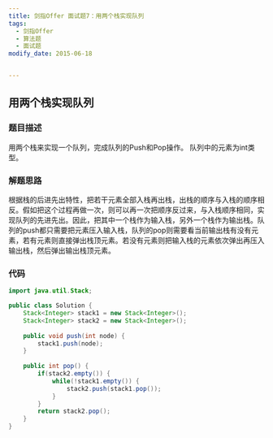 ```yaml
---
title: 剑指Offer 面试题7：用两个栈实现队列
tags: 
  - 剑指Offer
  - 算法题
  - 面试题
modify_date: 2015-06-18


---
```


## 用两个栈实现队列

### 题目描述

用两个栈来实现一个队列，完成队列的Push和Pop操作。 队列中的元素为int类型。

<!--more-->

### 解题思路

根据栈的后进先出特性，把若干元素全部入栈再出栈，出栈的顺序与入栈的顺序相反。假如把这个过程再做一次，则可以再一次把顺序反过来，与入栈顺序相同，实现队列的先进先出。因此，把其中一个栈作为输入栈，另外一个栈作为输出栈。队列的push都只需要把元素压入输入栈，队列的pop则需要看当前输出栈有没有元素，若有元素则直接弹出栈顶元素。若没有元素则把输入栈的元素依次弹出再压入输出栈，然后弹出输出栈顶元素。

### 代码

```java
import java.util.Stack;

public class Solution {
    Stack<Integer> stack1 = new Stack<Integer>();
    Stack<Integer> stack2 = new Stack<Integer>();
    
    public void push(int node) {
        stack1.push(node);
    }
    
    public int pop() {
        if(stack2.empty()) {
            while(!stack1.empty()) {
                stack2.push(stack1.pop());
            }
        }
        return stack2.pop();
    }
}
```

